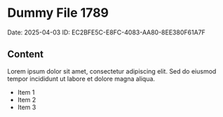 # Dummy File 1789

Date: 2025-04-03
ID: EC2BFE5C-E8FC-4083-AA80-8EE380F61A7F

## Content

Lorem ipsum dolor sit amet, consectetur adipiscing elit.
Sed do eiusmod tempor incididunt ut labore et dolore magna aliqua.

* Item 1
* Item 2
* Item 3

